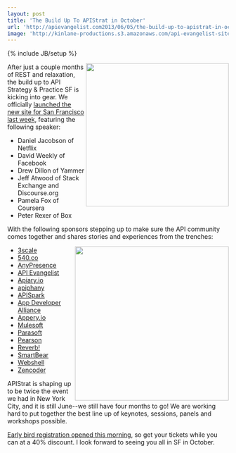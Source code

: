 ```yaml
---
layout: post
title: 'The Build Up To APIStrat in October'
url: 'http://apievangelist.com2013/06/05/the-build-up-to-apistrat-in-october/'
image: 'http://kinlane-productions.s3.amazonaws.com/api-evangelist-site/blog/apistrat-sf-1.png'
---
```

{% include JB/setup %}
<p>
     <a href="http://www.apistrategyconference.com/2013SF/index.php"><img src="https://s3.amazonaws.com/kinlane-productions/events/api-strategy-practice-sf/apistrat-sf-1.png"  width="325" align="right" /></a>
</p>
<p>
     After just a couple months of REST and relaxation, the build up to API Strategy &amp; Practice SF is kicking into gear. We officially <a href="http://www.apistrategyconference.com//2013SF/2013/05/31/kicking-of-apistrat-in-san-francisco-october-23-25-2013/">launched the new site for San Francisco last week</a>, featuring the following speaker:
</p>
<ul>
     <li>Daniel Jacobson of Netflix
     </li>
     <li>David Weekly of Facebook
     </li>
     <li>Drew Dillon of Yammer
     </li>
     <li>Jeff Atwood of Stack Exchange and Discourse.org
     </li>
     <li>Pamela Fox of Coursera
     </li>
     <li>Peter Rexer of Box
     </li>
</ul>
<p>
     With the following sponsors stepping up to make sure the API community comes together and shares stories and experiences from the trenches:
</p>
<p>
     <a href="http://www.apistrategyconference.com/2013SF/index.php"><img src="https://s3.amazonaws.com/kinlane-productions/events/api-strategy-practice-sf/apistrat-sf-2.png"  width="350" align="right" /></a>
</p>
<ul>
     <li>
          <a href="http://3scale.net/" target="_blank">3scale</a>
     </li>
     <li>
          <a href="http://540.co/" target="_blank">540.co</a>
     </li>
     <li>
          <a href="http://www.anypresence.com/" target="_blank">AnyPresence</a>
     </li>
     <li>
          <a href="/" target="_blank">API Evangelist</a>
     </li>
     <li>
          <a href="http://apiary.io/" target="_blank">Apiary.io</a>
     </li>
     <li>
          <a href="http://www.apiphany.com/" target="_blank">apiphany</a>
     </li>
     <li>
          <a href="http://apispark.com/" target="_blank">APISpark</a>
     </li>
     <li>
          <a href="http://appdevelopersalliance.org/" target="_blank">App Developer Alliance</a>
     </li>
     <li>
          <a href="http://appery.io?utm_source=listing&amp;utm_medium=web&amp;utm_campaign=apistratsf2013" target="_blank">Appery.io</a>
     </li>
     <li>
          <a href="http://www.mulesoft.com/" target="_blank">Mulesoft</a>
     </li>
     <li>
          <a href="http://www.parasoft.com/jsp/home.jsp" target="_blank">Parasoft</a>
     </li>
     <li>
          <a href="http://developer.pearson.com/" target="_blank">Pearson</a>
     </li>
     <li>
          <a href="http://helloreverb.com/" target="_blank">Reverb!</a>
     </li>
     <li>
          <a href="http://smartbear.com/" target="_blank">SmartBear</a>
     </li>
     <li>
          <a href="http://webshell.io/" target="_blank">Webshell</a>
     </li>
     <li>
          <a href="http://zencoder.com/en/" target="_blank">Zencoder</a>
     </li>
</ul>
<p>
     APIStrat is shaping up to be twice the event we had in New York City, and it is still June--we still have four months to go! We are working hard to put together the best line up of keynotes, sessions, panels and workshops possible.
</p>
<p>
     <a href="http://www.apistrategyconference.com//2013SF/2013/06/05/first-batch-of-early-bird-tickets-are-on-sale-for-apistrat/">Early bird registration opened this morning</a>, so get your tickets while you can at a 40% discount. I look forward to seeing you all in SF in October.
</p>
